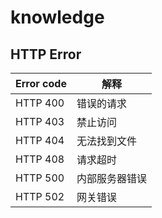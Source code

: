 # knowledge

## HTTP Error

|Error code|解释|
| --- | --- |
|HTTP 400 | 错误的请求|
|HTTP 403 | 禁止访问|
|HTTP 404 | 无法找到文件|
|HTTP 408 | 请求超时|
|HTTP 500 | 内部服务器错误|
|HTTP 502 | 网关错误|